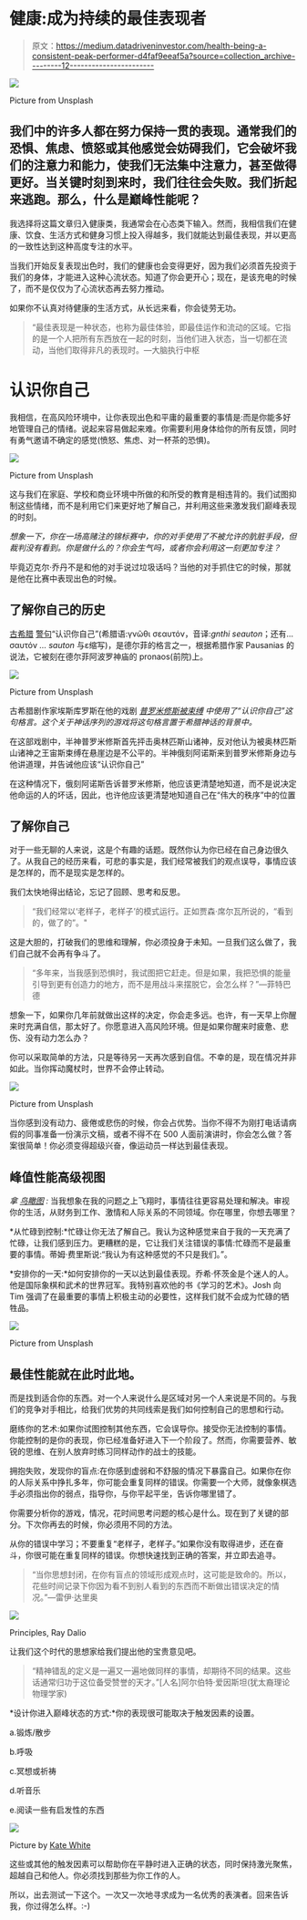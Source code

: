 # 健康:成为持续的最佳表现者

> 原文：<https://medium.datadriveninvestor.com/health-being-a-consistent-peak-performer-d4faf9eeaf5a?source=collection_archive---------12----------------------->

![](img/ed43096ef419b082c420245fc2afa60e.png)

Picture from Unsplash

## 我们中的许多人都在努力保持一贯的表现。通常我们的恐惧、焦虑、愤怒或其他感觉会妨碍我们，它会破坏我们的注意力和能力，使我们无法集中注意力，甚至做得更好。当关键时刻到来时，我们往往会失败。我们折起来逃跑。那么，什么是巅峰性能呢？

我选择将这篇文章归入健康类，我通常会在心态类下输入。然而，我相信我们在健康、饮食、生活方式和健身习惯上投入得越多，我们就能达到最佳表现，并以更高的一致性达到这种高度专注的水平。

当我们开始反复表现出色时，我们的健康也会变得更好，因为我们必须首先投资于我们的身体，才能进入这种心流状态。知道了你会更开心；现在，是该充电的时候了，而不是仅仅为了心流状态再去努力推动。

如果你不认真对待健康的生活方式，从长远来看，你会徒劳无功。

> “最佳表现是一种状态，也称为最佳体验，即最佳运作和流动的区域。它指的是一个人把所有东西放在一起的时刻，当他们进入状态，当一切都在流动，当他们取得非凡的表现时。—大脑执行中枢

# 认识你自己

我相信，在高风险环境中，让你表现出色和平庸的最重要的事情是:而是你能多好地管理自己的情绪。说起来容易做起来难。你需要利用身体给你的所有反馈，同时有勇气邀请不确定的感觉(愤怒、焦虑、对一杯茶的恐惧)。

![](img/578abaeffd7b37f3aafe80fd26f72f10.png)

Picture from Unsplash

这与我们在家庭、学校和商业环境中所做的和所受的教育是相违背的。我们试图抑制这些情绪，而不是利用它们来更好地了解自己，并利用这些来激发我们巅峰表现的时刻。

*想象一下，你在一场高赌注的锦标赛中，你的对手使用了不被允许的肮脏手段，但裁判没有看到。你是做什么的？你会生气吗，或者你会利用这一刻更加专注？*

毕竟迈克尔·乔丹不是和他的对手说过垃圾话吗？当他的对手抓住它的时候，那就是他在比赛中表现出色的时候。

## 了解你自己的历史

[古希腊](https://en.wikipedia.org/wiki/Ancient_Greece) [警句](https://en.wikipedia.org/wiki/Aphorism)“认识你自己”(希腊语:γνῶθι σεαυτόν，音译:*gnthi seauton*；还有… σαυτόν *… sauton* 与ε缩写)，是德尔菲的格言之一，根据希腊作家 Pausanias 的说法，它被刻在德尔菲阿波罗神庙的 pronaos(前院)上。

![](img/d2f23663a7368b6b6f02a48257143ef4.png)

Picture from Unsplash

古希腊剧作家埃斯库罗斯在他的戏剧 [*普罗米修斯被束缚*](https://en.wikipedia.org/wiki/Prometheus_Bound) *中使用了“认识你自己”这句格言。这个关于神话序列的游戏将这句格言置于希腊神话的背景中。*

在这部戏剧中，半神普罗米修斯首先抨击奥林匹斯山诸神，反对他认为被奥林匹斯山诸神之王宙斯束缚在悬崖边是不公平的。半神俄刻阿诺斯来到普罗米修斯身边与他讲道理，并告诫他应该“认识你自己”

在这种情况下，俄刻阿诺斯告诉普罗米修斯，他应该更清楚地知道，而不是说决定他命运的人的坏话，因此，也许他应该更清楚地知道自己在“伟大的秩序”中的位置

## 了解你自己

对于一些无聊的人来说，这是个有趣的话题。既然你认为你已经在自己身边很久了。从我自己的经历来看，可悲的事实是，我们经常被我们的观点误导，事情应该是怎样的，而不是现实是怎样的。

我们太快地得出结论，忘记了回顾、思考和反思。

> “我们经常以‘老样子，老样子’的模式运行。正如贾森·席尔瓦所说的，“看到的，做了的”。"

这是大胆的，打破我们的思维和理解，你必须投身于未知。一旦我们这么做了，我们自己就不会再有争斗了。

> “多年来，当我感到恐惧时，我试图把它赶走。但是如果，我把恐惧的能量引导到更有创造力的地方，而不是用战斗来摆脱它，会怎么样？”—菲特巴德

想象一下，如果你几年前就做出这样的决定，你会走多远。也许，有一天早上你醒来时充满自信，那太好了。你愿意进入高风险环境。但是如果你醒来时疲惫、悲伤、没有动力怎么办？

你可以采取简单的方法，只是等待另一天再次感到自信。不幸的是，现在情况并非如此。当你挥动魔杖时，世界不会停止转动。

![](img/8778d2fdab6a5e9fdbb67abb42372ea9.png)

Picture from Unsplash

当你感到没有动力、疲倦或悲伤的时候，你会占优势。当你不得不为刚打电话请病假的同事准备一份演示文稿，或者不得不在 500 人面前演讲时，你会怎么做？答案很简单！你必须变得超级兴奋，像运动员一样达到最佳表现。

## 峰值性能高级视图

*拿* [*鸟瞰图*](https://warriorsway.com/how-to-structure-your-day-for-peak-performance/) *:* 当我想象在我的问题之上飞翔时，事情往往更容易处理和解决。审视你的生活，从财务到工作、激情和人际关系的不同领域。你在哪里，你想去哪里？

*从忙碌到控制:*忙碌让你无法了解自己。我认为这种感觉来自于我的一天充满了忙碌，让我们感到压力。更糟糕的是，它让我们关注错误的事情:忙碌而不是最重要的事情。蒂姆·费里斯说:“我认为有这种感觉的不只是我们。”。

*安排你的一天:*如何安排你的一天以达到最佳表现。乔希·怀茨金是个迷人的人。他是国际象棋和武术的世界冠军。我特别喜欢他的书《学习的艺术》。Josh 向 Tim 强调了在最重要的事情上积极主动的必要性，这样我们就不会成为忙碌的牺牲品。

![](img/1770a04620fd250a6205f09b7cf2c215.png)

Picture from Unsplash

## 最佳性能就在此时此地。

而是找到适合你的东西。对一个人来说什么是区域对另一个人来说是不同的。与我们的竞争对手相比，给我们优势的共同线索是我们如何控制自己的思想和行动。

磨练你的艺术:如果你试图控制其他东西，它会误导你。接受你无法控制的事情。你能控制的是你的表现，你已经准备好进入下一个阶段了。然而，你需要营养、敏锐的思维、在别人放弃时练习同样动作的战士的技能。

拥抱失败，发现你的盲点:在你感到虚弱和不舒服的情况下暴露自己。如果你在你的人际关系中挣扎多年，你可能会重复同样的错误。你需要一个大师，就像象棋选手必须指出你的弱点，指导你，与你平起平坐，告诉你哪里错了。

你需要分析你的游戏，情况，花时间思考问题的核心是什么。现在到了关键的部分。下次你再去的时候，你必须用不同的方法。

从你的错误中学习；不要重复“老样子，老样子。”如果你没有取得进步，还在奋斗，你很可能在重复同样的错误。你想快速找到正确的答案，并立即去追寻。

> “当你思想封闭，在你有盲点的领域形成观点时，这可能是致命的。所以，花些时间记录下你因为看不到别人看到的东西而不断做出错误决定的情况。”—雷伊·达里奥

![](img/bf4df25b6923cba802d762bf891b7565.png)

Principles, Ray Dalio

让我们这个时代的思想家给我们提出他的宝贵意见吧。

> “精神错乱的定义是一遍又一遍地做同样的事情，却期待不同的结果。这些话通常归功于这位备受赞誉的天才。”[人名]阿尔伯特·爱因斯坦(犹太裔理论物理学家)

*设计你进入巅峰状态的方式:*你的表现很可能取决于触发因素的设置。

a.锻炼/散步

b.呼吸

c.冥想或祈祷

d.听音乐

e.阅读一些有启发性的东西

![](img/f87f70e3138278d8265f34e8fb34177a.png)

Picture by [Kate White](https://www.instagram.com/katewhite0404/)

这些或其他的触发因素可以帮助你在平静时进入正确的状态，同时保持激光聚焦，超越自己和他人。你必须找到那些为你工作的人。

所以，出去测试一下这个。一次又一次地寻求成为一名优秀的表演者。回来告诉我，你过得怎么样。:-)